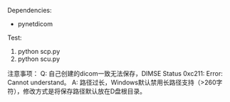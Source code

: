 Dependencies:
- pynetdicom

Test:
1. python scp.py
2. python scu.py

注意事项：
Q: 自己创建的dicom一致无法保存，DIMSE Status 0xc211: Error: Cannot understand。
A: 路径过长，Windows默认禁用长路径支持（>260字符），修改方式是将保存路径默认放在D盘根目录。
